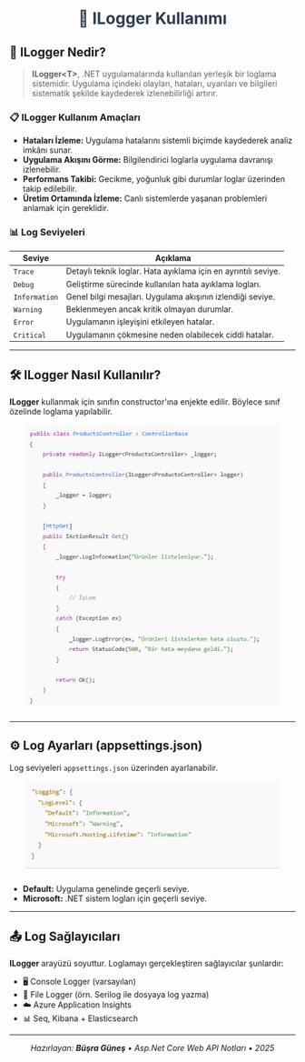 <div align="center"> <h1 style="color:#2c3e50;">📝 ILogger Kullanımı</h1> </div> <h2>📌 ILogger Nedir?</h2>
 <blockquote> <strong>ILogger&lt;T&gt;</strong>, .NET uygulamalarında kullanılan yerleşik bir loglama sistemidir. Uygulama içindeki olayları, hataları, uyarıları ve bilgileri sistematik şekilde kaydederek izlenebilirliği artırır. 
 </blockquote> 
 <h3>📋 ILogger Kullanım Amaçları</h3> <ul> <li><strong>Hataları İzleme:</strong> Uygulama hatalarını sistemli biçimde kaydederek analiz imkânı sunar.</li> <li><strong>Uygulama Akışını Görme:</strong> Bilgilendirici loglarla uygulama davranışı izlenebilir.</li> <li><strong>Performans Takibi:</strong> Gecikme, yoğunluk gibi durumlar loglar üzerinden takip edilebilir.</li> <li><strong>Üretim Ortamında İzleme:</strong> Canlı sistemlerde yaşanan problemleri anlamak için gereklidir.</li> </ul> <!-- ILogger Log Seviyeleri --> <h3>📊 Log Seviyeleri</h3> <table> <thead> <tr> <th>Seviye</th> <th>Açıklama</th> </tr> </thead> <tbody> <tr><td><code>Trace</code></td><td>Detaylı teknik loglar. Hata ayıklama için en ayrıntılı seviye.</td></tr> <tr><td><code>Debug</code></td><td>Geliştirme sürecinde kullanılan hata ayıklama logları.</td></tr> <tr><td><code>Information</code></td><td>Genel bilgi mesajları. Uygulama akışının izlendiği seviye.</td></tr> <tr><td><code>Warning</code></td><td>Beklenmeyen ancak kritik olmayan durumlar.</td></tr> <tr><td><code>Error</code></td><td>Uygulamanın işleyişini etkileyen hatalar.</td></tr> <tr><td><code>Critical</code></td><td>Uygulamanın çökmesine neden olabilecek ciddi hatalar.</td></tr> </tbody> </table> <hr> <!-- ILogger Kullanımı --> <h2>🛠️ ILogger Nasıl Kullanılır?</h2> <p><strong>ILogger</strong> kullanmak için sınıfın constructor'ına enjekte edilir. Böylece sınıf özelinde loglama yapılabilir.</p>

<div align="center">
  <img src="Images/Example.png" alt="Example" width="450" style="margin-bottom:10px;"><br>
  </div>
<hr> <!-- Log Ayarları --> <h2>⚙️ Log Ayarları (appsettings.json)</h2> <p>Log seviyeleri <code>appsettings.json</code> üzerinden ayarlanabilir.</p>
<div align="center">
  <img src="Images/appsettings.json.png" alt="Example" width="450" style="margin-bottom:10px;"><br>
  </div>
  <ul> <li><strong>Default:</strong> Uygulama genelinde geçerli seviye.</li> <li><strong>Microsoft:</strong> .NET sistem logları için geçerli seviye.</li> </ul> <hr> <!-- Log Sağlayıcılar --> <h2>📤 Log Sağlayıcıları</h2> <p><strong>ILogger</strong> arayüzü soyuttur. Loglamayı gerçekleştiren sağlayıcılar şunlardır:</p> <ul> <li>🖥️ Console Logger (varsayılan)</li> <li>📁 File Logger (örn. Serilog ile dosyaya log yazma)</li> <li>☁️ Azure Application Insights</li> <li>📊 Seq, Kibana + Elasticsearch</li> </ul> <hr> <!-- Footer --> <div align="center"> <em>Hazırlayan: <strong>Büşra Güneş</strong> • Asp.Net Core Web API Notları • 2025</em> </div>